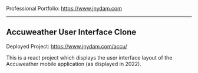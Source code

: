Professional Portfolio: https://www.jnydam.com

------------------------------------------------

## Accuweather User Interface Clone

Deployed Project: https://www.jnydam.com/accu/

This is a react project which displays the user interface layout of the Accuweather mobile application (as displayed in 2022).

